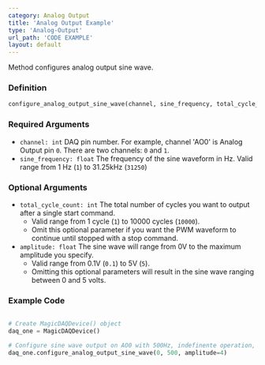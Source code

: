 ```yaml
---
category: Analog Output
title: 'Analog Output Example'
type: 'Analog-Output'
url_path: 'CODE EXAMPLE'
layout: default
---
```


Method configures analog output sine wave.

### Definition 

```python
configure_analog_output_sine_wave(channel, sine_frequency, total_cycle_count=0, amplitude=5)
```

### Required Arguments

* `channel: int` DAQ pin number. For example, channel 'AO0' is Analog Output pin `0`. There are two channels: `0` and `1`.
* `sine_frequency: float` The frequency of the sine waveform in Hz. Valid range from 1 Hz (`1`) to 31.25kHz (`31250`)

### Optional Arguments

* `total_cycle_count: int` The total number of cycles you want to output after a single start command.
    * Valid range from 1 cycle (`1`) to 10000 cycles (`10000`).
    * Omit this optional parameter if you want the PWM waveform to continue until stopped with a stop command.  
* `amplitude: float` The sine wave will range from 0V to the maximum amplitude you specify.
    * Valid range from 0.1V (`0.1`) to 5V (`5`).
    * Omitting this optional parameters will result in the sine wave ranging between 0 and 5 volts.

### Example Code

```python

# Create MagicDAQDevice() object
daq_one = MagicDAQDevice()

# Configure sine wave output on AO0 with 500Hz, indefinente operation, and 4V amplitude
daq_one.configure_analog_output_sine_wave(0, 500, amplitude=4)

```